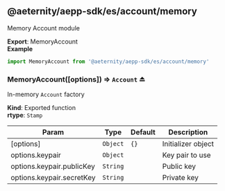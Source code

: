 <a id="module_@aeternity/aepp-sdk/es/account/memory"></a>

## @aeternity/aepp-sdk/es/account/memory
Memory Account module

**Export**: MemoryAccount  
**Example**  
```js
import MemoryAccount from '@aeternity/aepp-sdk/es/account/memory'
```
<a id="exp_module_@aeternity/aepp-sdk/es/account/memory--MemoryAccount"></a>

### MemoryAccount([options]) ⇒ `Account` ⏏
In-memory `Account` factory

**Kind**: Exported function  
**rtype**: `Stamp`

| Param | Type | Default | Description |
| --- | --- | --- | --- |
| [options] | `Object` | <code>{}</code> | Initializer object |
| options.keypair | `Object` |  | Key pair to use |
| options.keypair.publicKey | `String` |  | Public key |
| options.keypair.secretKey | `String` |  | Private key |


